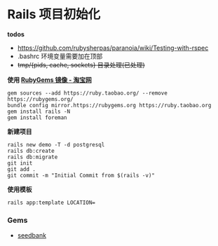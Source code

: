 
# Rails 项目初始化
**todos**

* https://github.com/rubysherpas/paranoia/wiki/Testing-with-rspec
* .bashrc 环境变量需要加在顶部
* ~~tmp/{pids, cache, sockets} 目录处理(已处理)~~

**使用 [RubyGems 镜像 - 淘宝网](https://ruby.taobao.org/)**

	gem sources --add https://ruby.taobao.org/ --remove https://rubygems.org/
	bundle config mirror.https://rubygems.org https://ruby.taobao.org
	gem install rails -N
	gem install foreman



**新建项目**

	rails new demo -T -d postgresql
	rails db:create
	rails db:migrate
	git init
	git add .
	git commit -m "Initial Commit from $(rails -v)"


**使用模板**

	rails app:template LOCATION=



### Gems

* [seedbank](https://rubygems.org/gems/seedbank)
